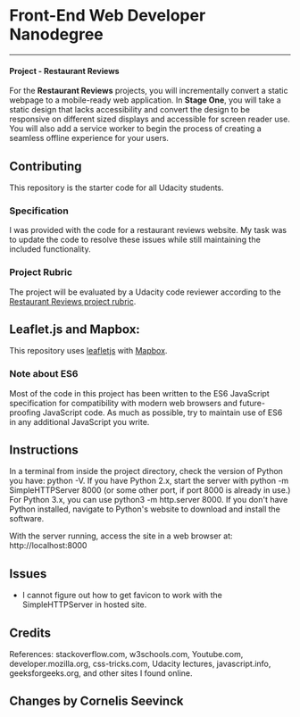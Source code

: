 # Front-End Web Developer Nanodegree
---
####  Project - Restaurant Reviews

For the **Restaurant Reviews** projects, you will incrementally convert a static webpage to a mobile-ready web application. In **Stage One**, you will take a static design that lacks accessibility and convert the design to be responsive on different sized displays and accessible for screen reader use. You will also add a service worker to begin the process of creating a seamless offline experience for your users.

## Contributing

This repository is the starter code for all Udacity students. 

### Specification

I was provided with the code for a restaurant reviews website. My task was to update the code to resolve these issues while still maintaining the included functionality.

### Project Rubric

The project will be evaluated by a Udacity code reviewer according to the [Restaurant Reviews project rubric](https://review.udacity.com/#!/rubrics/1090/view). 

## Leaflet.js and Mapbox:

This repository uses [leafletjs](https://leafletjs.com/) with [Mapbox](https://www.mapbox.com/). 

### Note about ES6

Most of the code in this project has been written to the ES6 JavaScript specification for compatibility with modern web browsers and future-proofing JavaScript code. As much as possible, try to maintain use of ES6 in any additional JavaScript you write.

## Instructions
In a terminal from inside the project directory, check the version of Python you have: python -V. If you have Python 2.x, start the server with python -m SimpleHTTPServer 8000 (or some other port, if port 8000 is already in use.) For Python 3.x, you can use python3 -m http.server 8000. If you don't have Python installed, navigate to Python's website to download and install the software.

With the server running, access the site in a web browser at: http://localhost:8000

## Issues
- I cannot figure out how to get favicon to work with the SimpleHTTPServer in hosted site. 

## Credits
References: stackoverflow.com, w3schools.com, Youtube.com, developer.mozilla.org, css-tricks.com, Udacity lectures, javascript.info, geeksforgeeks.org, and other sites I found online.

## Changes by Cornelis Seevinck